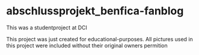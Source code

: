# abschlussprojekt_benfica-fanblog
This was a studentproject at DCI

This project was just created for educational-purposes. All pictures used in this project were included without their original owners permition 
